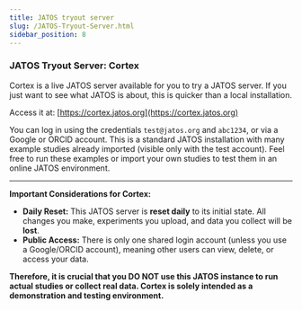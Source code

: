 ```yaml
---
title: JATOS tryout server
slug: /JATOS-Tryout-Server.html
sidebar_position: 8
---
```


### JATOS Tryout Server: Cortex

Cortex is a live JATOS server available for you to try a JATOS server. If you just want to see what JATOS is about, this is quicker than a local installation. 

Access it at: [https://cortex.jatos.org](https://cortex.jatos.org)

You can log in using the credentials `test@jatos.org` and `abc1234`, or via a Google or ORCID account. This is a standard JATOS installation with many example studies already imported (visible only with the test account). Feel free to run these examples or import your own studies to test them in an online JATOS environment.

---

**Important Considerations for Cortex:**

* **Daily Reset:** This JATOS server is **reset daily** to its initial state. All changes you make, experiments you upload, and data you collect will be **lost**.
* **Public Access:** There is only one shared login account (unless you use a Google/ORCID account), meaning other users can view, delete, or access your data.

**Therefore, it is crucial that you DO NOT use this JATOS instance to run actual studies or collect real data. Cortex is solely intended as a demonstration and testing environment.**
